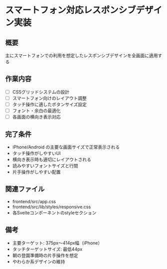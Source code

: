 # スマートフォン対応レスポンシブデザイン実装

## 概要
主にスマートフォンでの利用を想定したレスポンシブデザインを全画面に適用する

## 作業内容
- [ ] CSSグリッドシステムの設計
- [ ] スマートフォン向けのレイアウト調整
- [ ] タッチ操作に適したボタンサイズ設定
- [ ] フォント・余白の最適化
- [ ] 各画面の横向き表示対応

## 完了条件
- iPhone/Android の主要な画面サイズで正常表示される
- タッチ操作がしやすいUI
- 横向き表示時も適切にレイアウトされる
- 読みやすいフォントサイズと行間
- 片手操作がしやすい配置

## 関連ファイル
- frontend/src/app.css
- frontend/src/lib/styles/responsive.css
- 各Svelteコンポーネントのstyleセクション

## 備考
- 主要ターゲット: 375px〜414px幅（iPhone）
- タッチターゲットサイズ: 最低44px
- 朝の登園準備時の片手操作を想定
- やわらか系デザインの維持